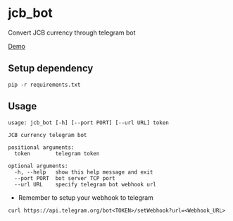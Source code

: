 # jcb_bot
Convert JCB currency through telegram bot

[Demo](https://t.me/jcb_convert_bot)

Setup dependency
----
```
pip -r requirements.txt
```

Usage
----
```
usage: jcb_bot [-h] [--port PORT] [--url URL] token

JCB currency telegram bot

positional arguments:
  token        telegram token

optional arguments:
  -h, --help   show this help message and exit
  --port PORT  bot server TCP port
  --url URL    specify telegram bot webhook url
```

* Remember to setup your webhook to telegram
```
curl https://api.telegram.org/bot<TOKEN>/setWebhook?url=<Webhook_URL>
```
